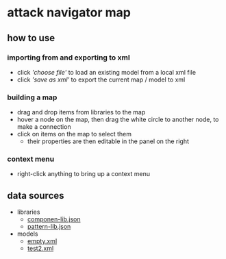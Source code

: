 # attack navigator map

## how to use

### importing from and exporting to xml
- click *'choose file'* to load an existing model from a local xml file
- click *'save as xml'* to export the current map / model to xml

### building a map
- drag and drop items from libraries to the map
- hover a node on the map, then drag the white circle to another node, to make a connection
- click on items on the map to select them
	- their properties are then editable in the panel on the right

### context menu
- right-click anything to bring up a context menu

## data sources
- libraries
	- [componen-lib.json](./data/componen-lib.json)
	- [pattern-lib.json](./data/pattern-lib.json)
- models
	- [empty.xml](./data/empty.xml)
	- [test2.xml](./data/test2.xml)
